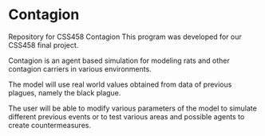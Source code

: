 # Contagion
Repository for CSS458 Contagion 
This program was developed for our CSS458 final project. 

Contagion is an agent based simulation for modeling rats and other contagion carriers in various environments.

The model will use real world values obtained from data of previous plagues, namely the black plague.

The user will be able to modify various parameters of the model to simulate different previous events or 
to test various areas and possible agents to create countermeasures.

